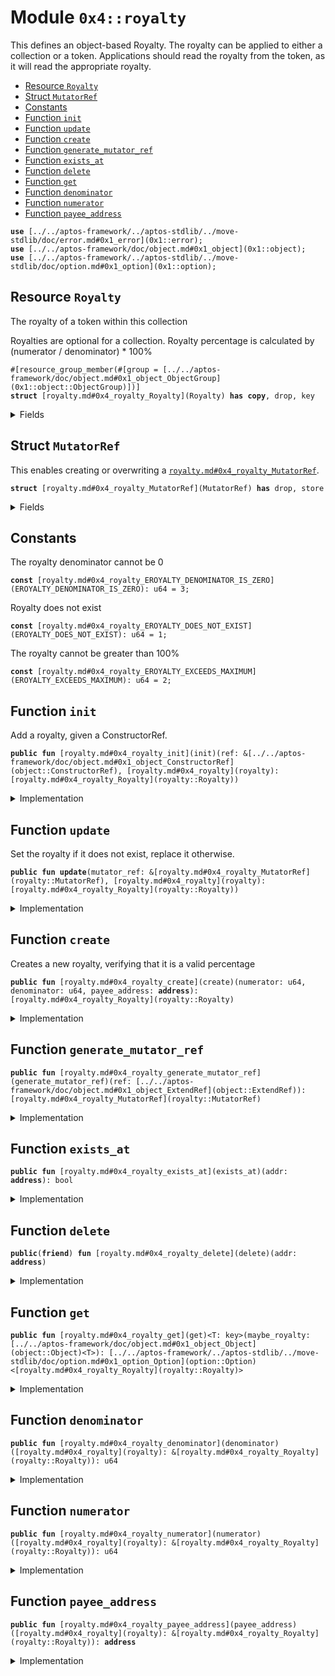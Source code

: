 
<a id="0x4_royalty"></a>

# Module `0x4::royalty`

This defines an object-based Royalty. The royalty can be applied to either a collection or a
token. Applications should read the royalty from the token, as it will read the appropriate
royalty.


-  [Resource `Royalty`](#0x4_royalty_Royalty)
-  [Struct `MutatorRef`](#0x4_royalty_MutatorRef)
-  [Constants](#@Constants_0)
-  [Function `init`](#0x4_royalty_init)
-  [Function `update`](#0x4_royalty_update)
-  [Function `create`](#0x4_royalty_create)
-  [Function `generate_mutator_ref`](#0x4_royalty_generate_mutator_ref)
-  [Function `exists_at`](#0x4_royalty_exists_at)
-  [Function `delete`](#0x4_royalty_delete)
-  [Function `get`](#0x4_royalty_get)
-  [Function `denominator`](#0x4_royalty_denominator)
-  [Function `numerator`](#0x4_royalty_numerator)
-  [Function `payee_address`](#0x4_royalty_payee_address)


<pre><code><b>use</b> [../../aptos-framework/../aptos-stdlib/../move-stdlib/doc/error.md#0x1_error](0x1::error);
<b>use</b> [../../aptos-framework/doc/object.md#0x1_object](0x1::object);
<b>use</b> [../../aptos-framework/../aptos-stdlib/../move-stdlib/doc/option.md#0x1_option](0x1::option);
</code></pre>



<a id="0x4_royalty_Royalty"></a>

## Resource `Royalty`

The royalty of a token within this collection

Royalties are optional for a collection.  Royalty percentage is calculated
by (numerator / denominator) * 100%


<pre><code>#[resource_group_member(#[group = [../../aptos-framework/doc/object.md#0x1_object_ObjectGroup](0x1::object::ObjectGroup)])]
<b>struct</b> [royalty.md#0x4_royalty_Royalty](Royalty) <b>has</b> <b>copy</b>, drop, key
</code></pre>



<details>
<summary>Fields</summary>


<dl>
<dt>
<code>numerator: u64</code>
</dt>
<dd>

</dd>
<dt>
<code>denominator: u64</code>
</dt>
<dd>

</dd>
<dt>
<code>payee_address: <b>address</b></code>
</dt>
<dd>
 The recipient of royalty payments. See the <code>shared_account</code> for how to handle multiple
 creators.
</dd>
</dl>


</details>

<a id="0x4_royalty_MutatorRef"></a>

## Struct `MutatorRef`

This enables creating or overwriting a <code>[royalty.md#0x4_royalty_MutatorRef](MutatorRef)</code>.


<pre><code><b>struct</b> [royalty.md#0x4_royalty_MutatorRef](MutatorRef) <b>has</b> drop, store
</code></pre>



<details>
<summary>Fields</summary>


<dl>
<dt>
<code>inner: [../../aptos-framework/doc/object.md#0x1_object_ExtendRef](object::ExtendRef)</code>
</dt>
<dd>

</dd>
</dl>


</details>

<a id="@Constants_0"></a>

## Constants


<a id="0x4_royalty_EROYALTY_DENOMINATOR_IS_ZERO"></a>

The royalty denominator cannot be 0


<pre><code><b>const</b> [royalty.md#0x4_royalty_EROYALTY_DENOMINATOR_IS_ZERO](EROYALTY_DENOMINATOR_IS_ZERO): u64 = 3;
</code></pre>



<a id="0x4_royalty_EROYALTY_DOES_NOT_EXIST"></a>

Royalty does not exist


<pre><code><b>const</b> [royalty.md#0x4_royalty_EROYALTY_DOES_NOT_EXIST](EROYALTY_DOES_NOT_EXIST): u64 = 1;
</code></pre>



<a id="0x4_royalty_EROYALTY_EXCEEDS_MAXIMUM"></a>

The royalty cannot be greater than 100%


<pre><code><b>const</b> [royalty.md#0x4_royalty_EROYALTY_EXCEEDS_MAXIMUM](EROYALTY_EXCEEDS_MAXIMUM): u64 = 2;
</code></pre>



<a id="0x4_royalty_init"></a>

## Function `init`

Add a royalty, given a ConstructorRef.


<pre><code><b>public</b> <b>fun</b> [royalty.md#0x4_royalty_init](init)(ref: &[../../aptos-framework/doc/object.md#0x1_object_ConstructorRef](object::ConstructorRef), [royalty.md#0x4_royalty](royalty): [royalty.md#0x4_royalty_Royalty](royalty::Royalty))
</code></pre>



<details>
<summary>Implementation</summary>


<pre><code><b>public</b> <b>fun</b> [royalty.md#0x4_royalty_init](init)(ref: &ConstructorRef, [royalty.md#0x4_royalty](royalty): [royalty.md#0x4_royalty_Royalty](Royalty)) {
    <b>let</b> [../../aptos-framework/../aptos-stdlib/../move-stdlib/doc/signer.md#0x1_signer](signer) = [../../aptos-framework/doc/object.md#0x1_object_generate_signer](object::generate_signer)(ref);
    <b>move_to</b>(&[../../aptos-framework/../aptos-stdlib/../move-stdlib/doc/signer.md#0x1_signer](signer), [royalty.md#0x4_royalty](royalty));
}
</code></pre>



</details>

<a id="0x4_royalty_update"></a>

## Function `update`

Set the royalty if it does not exist, replace it otherwise.


<pre><code><b>public</b> <b>fun</b> <b>update</b>(mutator_ref: &[royalty.md#0x4_royalty_MutatorRef](royalty::MutatorRef), [royalty.md#0x4_royalty](royalty): [royalty.md#0x4_royalty_Royalty](royalty::Royalty))
</code></pre>



<details>
<summary>Implementation</summary>


<pre><code><b>public</b> <b>fun</b> <b>update</b>(mutator_ref: &[royalty.md#0x4_royalty_MutatorRef](MutatorRef), [royalty.md#0x4_royalty](royalty): [royalty.md#0x4_royalty_Royalty](Royalty)) <b>acquires</b> [royalty.md#0x4_royalty_Royalty](Royalty) {
    <b>let</b> addr = [../../aptos-framework/doc/object.md#0x1_object_address_from_extend_ref](object::address_from_extend_ref)(&mutator_ref.inner);
    <b>if</b> (<b>exists</b>&lt;[royalty.md#0x4_royalty_Royalty](Royalty)&gt;(addr)) {
        <b>move_from</b>&lt;[royalty.md#0x4_royalty_Royalty](Royalty)&gt;(addr);
    };

    <b>let</b> [../../aptos-framework/../aptos-stdlib/../move-stdlib/doc/signer.md#0x1_signer](signer) = [../../aptos-framework/doc/object.md#0x1_object_generate_signer_for_extending](object::generate_signer_for_extending)(&mutator_ref.inner);
    <b>move_to</b>(&[../../aptos-framework/../aptos-stdlib/../move-stdlib/doc/signer.md#0x1_signer](signer), [royalty.md#0x4_royalty](royalty));
}
</code></pre>



</details>

<a id="0x4_royalty_create"></a>

## Function `create`

Creates a new royalty, verifying that it is a valid percentage


<pre><code><b>public</b> <b>fun</b> [royalty.md#0x4_royalty_create](create)(numerator: u64, denominator: u64, payee_address: <b>address</b>): [royalty.md#0x4_royalty_Royalty](royalty::Royalty)
</code></pre>



<details>
<summary>Implementation</summary>


<pre><code><b>public</b> <b>fun</b> [royalty.md#0x4_royalty_create](create)(numerator: u64, denominator: u64, payee_address: <b>address</b>): [royalty.md#0x4_royalty_Royalty](Royalty) {
    <b>assert</b>!(denominator != 0, [../../aptos-framework/../aptos-stdlib/../move-stdlib/doc/error.md#0x1_error_out_of_range](error::out_of_range)([royalty.md#0x4_royalty_EROYALTY_DENOMINATOR_IS_ZERO](EROYALTY_DENOMINATOR_IS_ZERO)));
    <b>assert</b>!([royalty.md#0x4_royalty_numerator](numerator) &lt;= denominator, [../../aptos-framework/../aptos-stdlib/../move-stdlib/doc/error.md#0x1_error_out_of_range](error::out_of_range)([royalty.md#0x4_royalty_EROYALTY_EXCEEDS_MAXIMUM](EROYALTY_EXCEEDS_MAXIMUM)));

    [royalty.md#0x4_royalty_Royalty](Royalty) { numerator, denominator, payee_address }
}
</code></pre>



</details>

<a id="0x4_royalty_generate_mutator_ref"></a>

## Function `generate_mutator_ref`



<pre><code><b>public</b> <b>fun</b> [royalty.md#0x4_royalty_generate_mutator_ref](generate_mutator_ref)(ref: [../../aptos-framework/doc/object.md#0x1_object_ExtendRef](object::ExtendRef)): [royalty.md#0x4_royalty_MutatorRef](royalty::MutatorRef)
</code></pre>



<details>
<summary>Implementation</summary>


<pre><code><b>public</b> <b>fun</b> [royalty.md#0x4_royalty_generate_mutator_ref](generate_mutator_ref)(ref: ExtendRef): [royalty.md#0x4_royalty_MutatorRef](MutatorRef) {
    [royalty.md#0x4_royalty_MutatorRef](MutatorRef) { inner: ref }
}
</code></pre>



</details>

<a id="0x4_royalty_exists_at"></a>

## Function `exists_at`



<pre><code><b>public</b> <b>fun</b> [royalty.md#0x4_royalty_exists_at](exists_at)(addr: <b>address</b>): bool
</code></pre>



<details>
<summary>Implementation</summary>


<pre><code><b>public</b> <b>fun</b> [royalty.md#0x4_royalty_exists_at](exists_at)(addr: <b>address</b>): bool {
    <b>exists</b>&lt;[royalty.md#0x4_royalty_Royalty](Royalty)&gt;(addr)
}
</code></pre>



</details>

<a id="0x4_royalty_delete"></a>

## Function `delete`



<pre><code><b>public</b>(<b>friend</b>) <b>fun</b> [royalty.md#0x4_royalty_delete](delete)(addr: <b>address</b>)
</code></pre>



<details>
<summary>Implementation</summary>


<pre><code><b>public</b>(<b>friend</b>) <b>fun</b> [royalty.md#0x4_royalty_delete](delete)(addr: <b>address</b>) <b>acquires</b> [royalty.md#0x4_royalty_Royalty](Royalty) {
    <b>assert</b>!(<b>exists</b>&lt;[royalty.md#0x4_royalty_Royalty](Royalty)&gt;(addr), [../../aptos-framework/../aptos-stdlib/../move-stdlib/doc/error.md#0x1_error_not_found](error::not_found)([royalty.md#0x4_royalty_EROYALTY_DOES_NOT_EXIST](EROYALTY_DOES_NOT_EXIST)));
    <b>move_from</b>&lt;[royalty.md#0x4_royalty_Royalty](Royalty)&gt;(addr);
}
</code></pre>



</details>

<a id="0x4_royalty_get"></a>

## Function `get`



<pre><code><b>public</b> <b>fun</b> [royalty.md#0x4_royalty_get](get)&lt;T: key&gt;(maybe_royalty: [../../aptos-framework/doc/object.md#0x1_object_Object](object::Object)&lt;T&gt;): [../../aptos-framework/../aptos-stdlib/../move-stdlib/doc/option.md#0x1_option_Option](option::Option)&lt;[royalty.md#0x4_royalty_Royalty](royalty::Royalty)&gt;
</code></pre>



<details>
<summary>Implementation</summary>


<pre><code><b>public</b> <b>fun</b> [royalty.md#0x4_royalty_get](get)&lt;T: key&gt;(maybe_royalty: Object&lt;T&gt;): Option&lt;[royalty.md#0x4_royalty_Royalty](Royalty)&gt; <b>acquires</b> [royalty.md#0x4_royalty_Royalty](Royalty) {
    <b>let</b> obj_addr = [../../aptos-framework/doc/object.md#0x1_object_object_address](object::object_address)(&maybe_royalty);
    <b>if</b> (<b>exists</b>&lt;[royalty.md#0x4_royalty_Royalty](Royalty)&gt;(obj_addr)) {
        [../../aptos-framework/../aptos-stdlib/../move-stdlib/doc/option.md#0x1_option_some](option::some)(*<b>borrow_global</b>&lt;[royalty.md#0x4_royalty_Royalty](Royalty)&gt;(obj_addr))
    } <b>else</b> {
        [../../aptos-framework/../aptos-stdlib/../move-stdlib/doc/option.md#0x1_option_none](option::none)()
    }
}
</code></pre>



</details>

<a id="0x4_royalty_denominator"></a>

## Function `denominator`



<pre><code><b>public</b> <b>fun</b> [royalty.md#0x4_royalty_denominator](denominator)([royalty.md#0x4_royalty](royalty): &[royalty.md#0x4_royalty_Royalty](royalty::Royalty)): u64
</code></pre>



<details>
<summary>Implementation</summary>


<pre><code><b>public</b> <b>fun</b> [royalty.md#0x4_royalty_denominator](denominator)([royalty.md#0x4_royalty](royalty): &[royalty.md#0x4_royalty_Royalty](Royalty)): u64 {
    [royalty.md#0x4_royalty](royalty).denominator
}
</code></pre>



</details>

<a id="0x4_royalty_numerator"></a>

## Function `numerator`



<pre><code><b>public</b> <b>fun</b> [royalty.md#0x4_royalty_numerator](numerator)([royalty.md#0x4_royalty](royalty): &[royalty.md#0x4_royalty_Royalty](royalty::Royalty)): u64
</code></pre>



<details>
<summary>Implementation</summary>


<pre><code><b>public</b> <b>fun</b> [royalty.md#0x4_royalty_numerator](numerator)([royalty.md#0x4_royalty](royalty): &[royalty.md#0x4_royalty_Royalty](Royalty)): u64 {
    [royalty.md#0x4_royalty](royalty).numerator
}
</code></pre>



</details>

<a id="0x4_royalty_payee_address"></a>

## Function `payee_address`



<pre><code><b>public</b> <b>fun</b> [royalty.md#0x4_royalty_payee_address](payee_address)([royalty.md#0x4_royalty](royalty): &[royalty.md#0x4_royalty_Royalty](royalty::Royalty)): <b>address</b>
</code></pre>



<details>
<summary>Implementation</summary>


<pre><code><b>public</b> <b>fun</b> [royalty.md#0x4_royalty_payee_address](payee_address)([royalty.md#0x4_royalty](royalty): &[royalty.md#0x4_royalty_Royalty](Royalty)): <b>address</b> {
    [royalty.md#0x4_royalty](royalty).payee_address
}
</code></pre>



</details>


[move-book]: https://aptos.dev/move/book/SUMMARY
